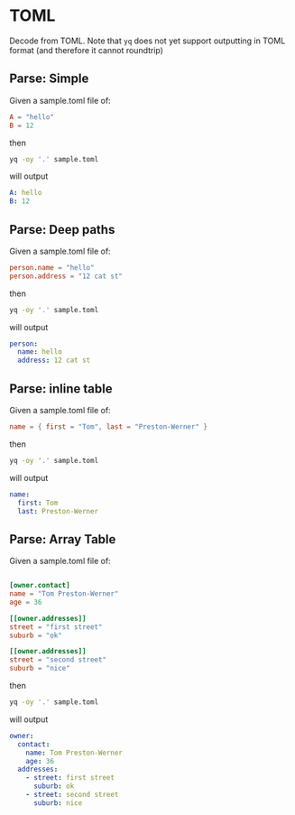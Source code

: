 # TOML

Decode from TOML. Note that `yq` does not yet support outputting in TOML format (and therefore it cannot roundtrip)


## Parse: Simple
Given a sample.toml file of:
```toml
A = "hello"
B = 12

```
then
```bash
yq -oy '.' sample.toml
```
will output
```yaml
A: hello
B: 12
```

## Parse: Deep paths
Given a sample.toml file of:
```toml
person.name = "hello"
person.address = "12 cat st"

```
then
```bash
yq -oy '.' sample.toml
```
will output
```yaml
person:
  name: hello
  address: 12 cat st
```

## Parse: inline table
Given a sample.toml file of:
```toml
name = { first = "Tom", last = "Preston-Werner" }
```
then
```bash
yq -oy '.' sample.toml
```
will output
```yaml
name:
  first: Tom
  last: Preston-Werner
```

## Parse: Array Table
Given a sample.toml file of:
```toml

[owner.contact]
name = "Tom Preston-Werner"
age = 36

[[owner.addresses]]
street = "first street"
suburb = "ok"

[[owner.addresses]]
street = "second street"
suburb = "nice"

```
then
```bash
yq -oy '.' sample.toml
```
will output
```yaml
owner:
  contact:
    name: Tom Preston-Werner
    age: 36
  addresses:
    - street: first street
      suburb: ok
    - street: second street
      suburb: nice
```

